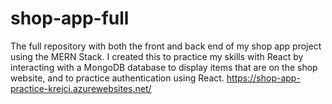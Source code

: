 # shop-app-full
The full repository with both the front and back end of my shop app project using the MERN Stack. I created this to practice my skills with React by interacting with a MongoDB database to display items that are on the shop website, and to practice authentication using React. https://shop-app-practice-krejci.azurewebsites.net/
